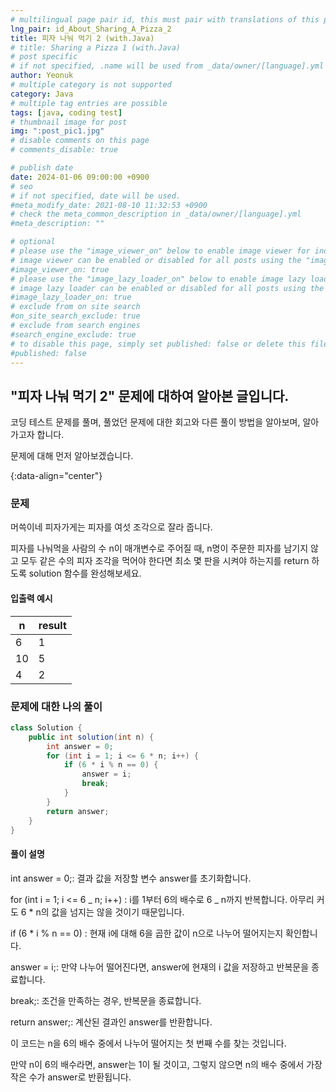 ```yaml
---
# multilingual page pair id, this must pair with translations of this page. (This name must be unique)
lng_pair: id_About_Sharing_A_Pizza_2
title: 피자 나눠 먹기 2 (with.Java)
# title: Sharing a Pizza 1 (with.Java)
# post specific
# if not specified, .name will be used from _data/owner/[language].yml
author: Yeonuk
# multiple category is not supported
category: Java
# multiple tag entries are possible
tags: [java, coding test]
# thumbnail image for post
img: ":post_pic1.jpg"
# disable comments on this page
# comments_disable: true

# publish date
date: 2024-01-06 09:00:00 +0900
# seo
# if not specified, date will be used.
#meta_modify_date: 2021-08-10 11:32:53 +0900
# check the meta_common_description in _data/owner/[language].yml
#meta_description: ""

# optional
# please use the "image_viewer_on" below to enable image viewer for individual pages or posts (_posts/ or [language]/_posts folders).
# image viewer can be enabled or disabled for all posts using the "image_viewer_posts: true" setting in _data/conf/main.yml.
#image_viewer_on: true
# please use the "image_lazy_loader_on" below to enable image lazy loader for individual pages or posts (_posts/ or [language]/_posts folders).
# image lazy loader can be enabled or disabled for all posts using the "image_lazy_loader_posts: true" setting in _data/conf/main.yml.
#image_lazy_loader_on: true
# exclude from on site search
#on_site_search_exclude: true
# exclude from search engines
#search_engine_exclude: true
# to disable this page, simply set published: false or delete this file
#published: false
---
```


<!-- outline-start -->

## "피자 나눠 먹기 2" 문제에 대하여 알아본 글입니다.

코딩 테스트 문제를 풀며, 풀었던 문제에 대한 회고와 다른 풀이 방법을 알아보며, 알아가고자 합니다.

문제에 대해 먼저 알아보겠습니다.

{:data-align="center"}

<!-- outline-end -->

### 문제

머쓱이네 피자가게는 피자를 여섯 조각으로 잘라 줍니다.

피자를 나눠먹을 사람의 수 n이 매개변수로 주어질 때, n명이 주문한 피자를 남기지 않고 모두 같은 수의 피자 조각을 먹어야 한다면 최소 몇 판을 시켜야 하는지를 return 하도록 solution 함수를 완성해보세요.

#### 입출력 예시

| n   | result |
| --- | ------ |
| 6   | 1      |
| 10  | 5      |
| 4   | 2      |

### 문제에 대한 나의 풀이

```java
class Solution {
	public int solution(int n) {
		int answer = 0;
		for (int i = 1; i <= 6 * n; i++) {
			if (6 * i % n == 0) {
				answer = i;
				break;
			}
		}
		return answer;
	}
}
```

#### 풀이 설명

int answer = 0;: 결과 값을 저장할 변수 answer를 초기화합니다.

for (int i = 1; i <= 6 _ n; i++) : i를 1부터 6의 배수로 6 _ n까지 반복합니다. 아무리 커도 6 \* n의 값을 넘지는 않을 것이기 때문입니다.

if (6 \* i % n == 0) : 현재 i에 대해 6을 곱한 값이 n으로 나누어 떨어지는지 확인합니다.

answer = i;: 만약 나누어 떨어진다면, answer에 현재의 i 값을 저장하고 반복문을 종료합니다.

break;: 조건을 만족하는 경우, 반복문을 종료합니다.

return answer;: 계산된 결과인 answer를 반환합니다.

이 코드는 n을 6의 배수 중에서 나누어 떨어지는 첫 번째 수를 찾는 것입니다.

만약 n이 6의 배수라면, answer는 1이 될 것이고, 그렇지 않으면 n의 배수 중에서 가장 작은 수가 answer로 반환됩니다.
